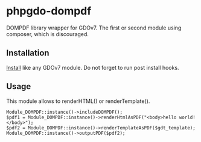 # phpgdo-dompdf

DOMPDF library wrapper for GDOv7.
The first or second module using composer, which is discouraged.

## Installation

[Install](https://github.com/gizmore/phpgdo/blob/main/DOCS/GDO7_INSTALLATION.md) like any GDOv7 module.
Do not forget to run post install hooks.


## Usage

This module allows to renderHTML() or renderTemplate().

    Module_DOMPDF::instance()->includeDOMPDF();
    $pdf1 = Module_DOMPDF::instance()->renderHtmlAsPDF("<body>hello world!</body>");
    $pdf2 = Module_DOMPDF::instance()->renderTemplateAsPDF($gdt_template);
    Module_DOMPDF::instance()->outputPDF($pdf2);
